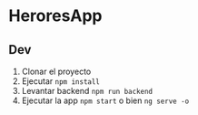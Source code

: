 # HeroresApp

## Dev
1. Clonar el proyecto 
2. Ejecutar ```npm install```
3. Levantar backend ```npm run backend```
4. Ejecutar la app ```npm start``` o bien ```ng serve -o```
